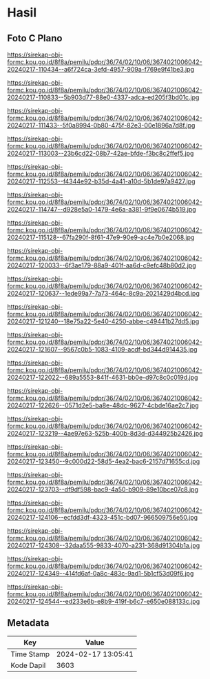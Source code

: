 # Hasil

## Foto C Plano

https://sirekap-obj-formc.kpu.go.id/8f8a/pemilu/pdpr/36/74/02/10/06/3674021006042-20240217-110434--a6f724ca-3efd-4957-909a-f769e9f41be3.jpg

https://sirekap-obj-formc.kpu.go.id/8f8a/pemilu/pdpr/36/74/02/10/06/3674021006042-20240217-110833--5b903d77-88e0-4337-adca-ed205f3bd01c.jpg

https://sirekap-obj-formc.kpu.go.id/8f8a/pemilu/pdpr/36/74/02/10/06/3674021006042-20240217-111433--5f0a8994-0b80-475f-82e3-00e1896a7d8f.jpg

https://sirekap-obj-formc.kpu.go.id/8f8a/pemilu/pdpr/36/74/02/10/06/3674021006042-20240217-113003--23b6cd22-08b7-42ae-bfde-f3bc8c2ffef5.jpg

https://sirekap-obj-formc.kpu.go.id/8f8a/pemilu/pdpr/36/74/02/10/06/3674021006042-20240217-112553--f4344e92-b35d-4a41-a10d-5b1de97a9427.jpg

https://sirekap-obj-formc.kpu.go.id/8f8a/pemilu/pdpr/36/74/02/10/06/3674021006042-20240217-114747--d928e5a0-1479-4e6a-a381-9f9e0674b519.jpg

https://sirekap-obj-formc.kpu.go.id/8f8a/pemilu/pdpr/36/74/02/10/06/3674021006042-20240217-115128--67fa290f-8f61-47e9-90e9-ac4e7b0e2068.jpg

https://sirekap-obj-formc.kpu.go.id/8f8a/pemilu/pdpr/36/74/02/10/06/3674021006042-20240217-120033--6f3ae179-88a9-401f-aa6d-c9efc48b80d2.jpg

https://sirekap-obj-formc.kpu.go.id/8f8a/pemilu/pdpr/36/74/02/10/06/3674021006042-20240217-120637--1ede99a7-7a73-464c-8c9a-2021429d4bcd.jpg

https://sirekap-obj-formc.kpu.go.id/8f8a/pemilu/pdpr/36/74/02/10/06/3674021006042-20240217-121240--18e75a22-5e40-4250-abbe-c49441b27dd5.jpg

https://sirekap-obj-formc.kpu.go.id/8f8a/pemilu/pdpr/36/74/02/10/06/3674021006042-20240217-121607--9567c0b5-1083-4109-acdf-bd344d914435.jpg

https://sirekap-obj-formc.kpu.go.id/8f8a/pemilu/pdpr/36/74/02/10/06/3674021006042-20240217-122022--689a5553-841f-4631-bb0e-d97c8c0c019d.jpg

https://sirekap-obj-formc.kpu.go.id/8f8a/pemilu/pdpr/36/74/02/10/06/3674021006042-20240217-122626--0571d2e5-ba8e-48dc-9627-4cbde16ae2c7.jpg

https://sirekap-obj-formc.kpu.go.id/8f8a/pemilu/pdpr/36/74/02/10/06/3674021006042-20240217-123219--4ae97e63-525b-400b-8d3d-d344925b2426.jpg

https://sirekap-obj-formc.kpu.go.id/8f8a/pemilu/pdpr/36/74/02/10/06/3674021006042-20240217-123450--9c000d22-58d5-4ea2-bac6-2157d71655cd.jpg

https://sirekap-obj-formc.kpu.go.id/8f8a/pemilu/pdpr/36/74/02/10/06/3674021006042-20240217-123703--df9df598-bac9-4a50-b909-89e10bce07c8.jpg

https://sirekap-obj-formc.kpu.go.id/8f8a/pemilu/pdpr/36/74/02/10/06/3674021006042-20240217-124106--ecfdd3df-4323-451c-bd07-966509756e50.jpg

https://sirekap-obj-formc.kpu.go.id/8f8a/pemilu/pdpr/36/74/02/10/06/3674021006042-20240217-124308--32daa555-9833-4070-a231-368d91304b1a.jpg

https://sirekap-obj-formc.kpu.go.id/8f8a/pemilu/pdpr/36/74/02/10/06/3674021006042-20240217-124349--414fd6af-0a8c-483c-9ad1-5b1cf53d09f6.jpg

https://sirekap-obj-formc.kpu.go.id/8f8a/pemilu/pdpr/36/74/02/10/06/3674021006042-20240217-124544--ed233e6b-e8b9-419f-b6c7-e650e088133c.jpg


## Metadata

| Key        | Value               |
| ---------- | ------------------- |
| Time Stamp | 2024-02-17 13:05:41 |
| Kode Dapil | 3603                |



